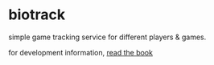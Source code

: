 # biotrack

simple game tracking service for different players & games.

for development information, [read the book](https://leodog896.github.io/biotrack/)
